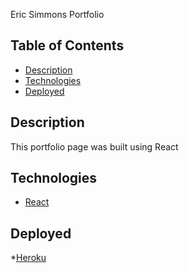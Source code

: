 Eric Simmons Portfolio
## Table of Contents
  * [Description](#description)
  * [Technologies](#technologies)
  * [Deployed](#deployed)

## Description
This portfolio page was built using React

## Technologies
* [React](https://reactjs.org/)

## Deployed
*[Heroku](https://limitless-savannah-77883.herokuapp.com/)
